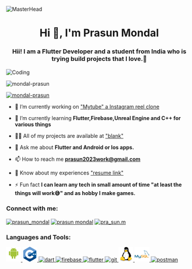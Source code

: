 ![MasterHead](https://mir-s3-cdn-cf.behance.net/project_modules/max_1200/81bb4b165684019.640b6038d133e.gif)
<h1 align="center">Hi 👋, I'm Prasun Mondal</h1>
<h3 align="center">Hii! I am a Flutter Developer and a student from India who is trying build projects that I love.🤖</h3>
<!-- <img align="center" alt="Coding" width="200" src="https://user-images.githubusercontent.com/74038190/212281763-e6ecd7ef-c4aa-45b6-a97c-f33f6bb592bd.gif"> </img> -->
<img align="center" alt="Coding" width="400" src="https://user-images.githubusercontent.com/74038190/212741999-016fddbd-617a-4448-8042-0ecf907aea25.gif"> </img>

<p align="left"> <img src="https://komarev.com/ghpvc/?username=Mondal-Prasun&label=Profile%20views&color=10ea34&style=flat" alt="mondal-prasun" /> </p>

<p align="left"> <a href="https://github.com/ryo-ma/github-profile-trophy"><img src="https://github-profile-trophy.vercel.app/?username=mondal-prasun" alt="mondal-prasun" /></a> </p>

- 🔭 I’m currently working on ["Mytube" a Instagram reel clone](https://github.com/Mondal-Prasun/mytube_instgramReel_clone)

- 🌱 I’m currently learning **Flutter,Firebase,Unreal Engine and C++ for various things**

- 👨‍💻 All of my projects are available at ["blank"]("blank")

- 💬 Ask me about **Flutter and Android or Ios apps.**

- 📫 How to reach me **prasun2023work@gmail.com**

- 📄 Know about my experiences ["resume link"](https://docs.google.com/document/d/1-A3eaN4cUf6gM0lJoY8w66_rDxYJ1Ac7nyPbXRJr0KY/edit?usp=sharing)

- ⚡ Fun fact **I can learn any tech in small amount of time "at least the things will work😅" and as hobby I make games.**

<h3 align="left">Connect with me:</h3>
<p align="left">
<a href="https://twitter.com/Prasun__mondal" target="blank"><img align="center" src="https://raw.githubusercontent.com/rahuldkjain/github-profile-readme-generator/master/src/images/icons/Social/twitter.svg" alt="prasun_mondal" height="30" width="40" /></a>
<a href="https://www.linkedin.com/in/prasun-mondal2023/" target="blank"><img align="center" src="https://raw.githubusercontent.com/rahuldkjain/github-profile-readme-generator/master/src/images/icons/Social/linked-in-alt.svg" alt="prasun mondal" height="30" width="40" /></a>
<a href="https://instagram.com/pra_sun.m" target="blank"><img align="center" src="https://raw.githubusercontent.com/rahuldkjain/github-profile-readme-generator/master/src/images/icons/Social/instagram.svg" alt="pra_sun.m" height="30" width="40" /></a>
</p>

<h3 align="left">Languages and Tools:</h3>
<p align="left"> <a href="https://developer.android.com" target="_blank" rel="noreferrer"> <img src="https://raw.githubusercontent.com/devicons/devicon/master/icons/android/android-original-wordmark.svg" alt="android" width="40" height="40"/> </a> <a href="https://www.w3schools.com/cpp/" target="_blank" rel="noreferrer"> <img src="https://raw.githubusercontent.com/devicons/devicon/master/icons/cplusplus/cplusplus-original.svg" alt="cplusplus" width="40" height="40"/> </a> <a href="https://dart.dev" target="_blank" rel="noreferrer"> <img src="https://www.vectorlogo.zone/logos/dartlang/dartlang-icon.svg" alt="dart" width="40" height="40"/> </a> <a href="https://firebase.google.com/" target="_blank" rel="noreferrer"> <img src="https://www.vectorlogo.zone/logos/firebase/firebase-icon.svg" alt="firebase" width="40" height="40"/> </a> <a href="https://flutter.dev" target="_blank" rel="noreferrer"> <img src="https://www.vectorlogo.zone/logos/flutterio/flutterio-icon.svg" alt="flutter" width="40" height="40"/> </a> <a href="https://git-scm.com/" target="_blank" rel="noreferrer"> <img src="https://www.vectorlogo.zone/logos/git-scm/git-scm-icon.svg" alt="git" width="40" height="40"/> </a> <a href="https://www.linux.org/" target="_blank" rel="noreferrer"> <img src="https://raw.githubusercontent.com/devicons/devicon/master/icons/linux/linux-original.svg" alt="linux" width="40" height="40"/> </a> <a href="https://www.mysql.com/" target="_blank" rel="noreferrer"> <img src="https://raw.githubusercontent.com/devicons/devicon/master/icons/mysql/mysql-original-wordmark.svg" alt="mysql" width="40" height="40"/> </a> <a href="https://postman.com" target="_blank" rel="noreferrer"> <img src="https://www.vectorlogo.zone/logos/getpostman/getpostman-icon.svg" alt="postman" width="40" height="40"/> </a> </p>




